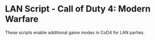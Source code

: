 # LAN Script - Call of Duty 4: Modern Warfare

These scripts enable additional game modes in CoD4 for LAN parties.
